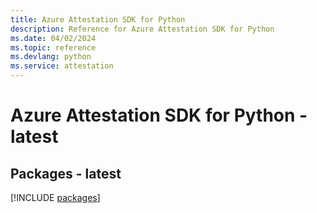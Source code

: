 ```yaml
---
title: Azure Attestation SDK for Python
description: Reference for Azure Attestation SDK for Python
ms.date: 04/02/2024
ms.topic: reference
ms.devlang: python
ms.service: attestation
---
```

# Azure Attestation SDK for Python - latest
## Packages - latest
[!INCLUDE [packages](attestation-index.md)]